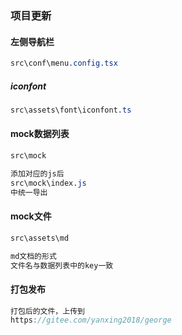 ### 项目更新

#### 左侧导航栏

```css
src\conf\menu.config.tsx
```

##### iconfont

```css
src\assets\font\iconfont.ts
```

#### mock数据列表

```css
src\mock
```

```css
添加对应的js后
src\mock\index.js
中统一导出
```

#### mock文件

```css
src\assets\md
```

```css
md文档的形式
文件名与数据列表中的key一致
```

#### 打包发布

```js
打包后的文件，上传到
https://gitee.com/yanxing2018/george
```

